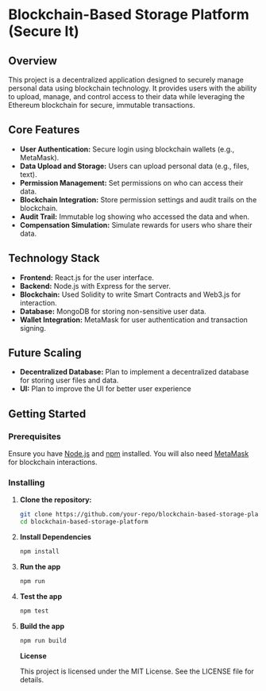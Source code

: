 # Blockchain-Based Storage Platform (Secure It)

## Overview

This project is a decentralized application designed to securely manage personal data using blockchain technology. It provides users with the ability to upload, manage, and control access to their data while leveraging the Ethereum blockchain for secure, immutable transactions.

## Core Features

- **User Authentication:** Secure login using blockchain wallets (e.g., MetaMask).
- **Data Upload and Storage:** Users can upload personal data (e.g., files, text).
- **Permission Management:** Set permissions on who can access their data.
- **Blockchain Integration:** Store permission settings and audit trails on the blockchain.
- **Audit Trail:** Immutable log showing who accessed the data and when.
- **Compensation Simulation:** Simulate rewards for users who share their data.

## Technology Stack

- **Frontend:** React.js for the user interface.
- **Backend:** Node.js with Express for the server.
- **Blockchain:** Used Solidity to write Smart Contracts and Web3.js for interaction.
- **Database:** MongoDB for storing non-sensitive user data.
- **Wallet Integration:** MetaMask for user authentication and transaction signing.

## Future Scaling

- **Decentralized Database:** Plan to implement a decentralized database for storing user files and data.
- **UI:** Plan to improve the UI for better user experience

## Getting Started

### Prerequisites

Ensure you have [Node.js](https://nodejs.org/) and [npm](https://www.npmjs.com/) installed. You will also need [MetaMask](https://metamask.io/) for blockchain interactions.

### Installing

1. **Clone the repository:**

   ```bash
   git clone https://github.com/your-repo/blockchain-based-storage-platform.git
   cd blockchain-based-storage-platform
   ```

2. **Install Dependencies**

   ```bash
   npm install
   ```

3. **Run the app**

   ```bash
   npm run
   ```

4. **Test the app**

   ```bash
   npm test
   ```

5. **Build the app**

   ```bash
   npm run build
   ```

   **License**

   This project is licensed under the MIT License. See the LICENSE file for details.
